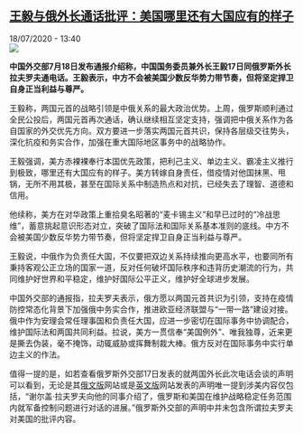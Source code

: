 <!--1595091393000-->
[王毅与俄外长通话批评：美国哪里还有大国应有的样子](http://www.rfi.fr//cn/%E6%94%BF%E6%B2%BB/20200718-%E7%8E%8B%E6%AF%85%E4%B8%8E%E4%BF%84%E5%A4%96%E9%95%BF%E9%80%9A%E8%AF%9D%E6%89%B9%E8%AF%84-%E7%BE%8E%E5%9B%BD%E5%93%AA%E9%87%8C%E8%BF%98%E6%9C%89%E5%A4%A7%E5%9B%BD%E5%BA%94%E6%9C%89%E7%9A%84%E6%A0%B7%E5%AD%90)
------

<div>18/07/2020 - 13:40</div><img src="https://s.rfi.fr/media/display/e4114f34-c8ea-11ea-8ab9-005056a98db9/w:310/p:16x9/2018-04-05T115839Z_1489742751_UP1EE450X9R4U_RTRMADP_3_RUSSIA-CHINA-LAVROV-WANG-scaled.jpg"><p><strong>中国外交部7月18日发布通报介绍称，中国国务委员兼外长王毅17日同俄罗斯外长拉夫罗夫通电话。王毅表示，中方不会被美国少数反华势力带节奏，但将坚定捍卫自身正当利益与尊严。</strong></p><div class="t-content__body u-clearfix"><div class="m-interstitial"></div><p>王毅称，两国元首的战略引领是中俄关系的最大政治优势。上周，俄罗斯顺利通过全民公投后，两国元首再次通话，确认继续相互坚定支持，强调把中俄关系作为各自国家的外交优先方向。双方要进一步落实两国元首共识，保持各层级交往势头，深化抗疫和务实合作，加强在重大国际地区事务中的战略协作。</p><p>王毅强调，美方赤裸裸奉行本国优先政策，把利己主义、单边主义、霸凌主义推行到极致，哪里还有大国应有的样子。美方转嫁自身责任，借疫情对他国抹黑、甩锅，无所不用其极，甚至在国际关系中制造热点和对抗，已经失去了理智、道德和信用。</p><p>他续称，美方在对华政策上重拾臭名昭著的“麦卡锡主义”和早已过时的“冷战思维”，蓄意挑起意识形态对立，突破了国际法和国际关系基本准则的底线。中方不会被美国少数反华势力带节奏，但将坚定捍卫自身正当利益与尊严。</p><p>王毅说，中俄作为负责任大国，不仅要把双边关系持续推向更高水平，也要同所有秉持客观公正立场的国家一道，反对任何破坏国际秩序和违背历史潮流的行为，共同维护好世界和平稳定，维护好国际公平正义，维护好全球进步发展。</p><p>中国外交部的通报指，拉夫罗夫表示，俄方愿以两国元首共识为引领，支持在疫情防控常态化背景下加强俄中务实合作，推进欧亚经济联盟与“一带一路”建设对接。俄中作为安理会常任理事国和负责任大国，应进一步密切在国际事务中协调配合，维护国际法和两国共同利益。拉说，美方一贯信奉“美国例外”、唯我独尊，近来更是撕去伪装，毫不掩饰，动辄威胁或挥舞制裁大棒。俄方反对在国际事务中实行单边主义的作法。</p><p>值得一提的是，如若查看俄罗斯外交部17日发表的就两国外长此次电话会谈的声明可以看到，无论是其<a target="_blank" href="http://www.mid.ru/ru/foreign_policy/news/-/asset_publisher/cKNonkJE02Bw/content/id/4238866">俄文版</a>网站或是<a target="_blank" href="http://www.mid.ru/en/foreign_policy/news/-/asset_publisher/cKNonkJE02Bw/content/id/4238866">英文版</a>网站发表的声明唯一提到涉美内容仅包括，“谢尔盖·拉夫罗夫向他的同事介绍了，俄罗斯和美国在维护战略稳定任务范围内就军备控制问题进行对话的进展。”俄罗斯外交部的声明中并未包含所谓拉夫罗夫对美国的批评内容。</p><div class="o-self-promo o-self-promo--nl o-self-promo--hidden" data-selfpromo-newsletter></div><div class="o-self-promo o-self-promo--app o-self-promo--hidden" data-selfpromo-app></div></div>

